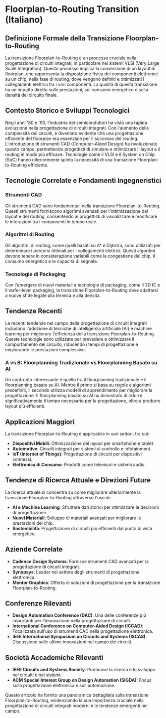 # Floorplan-to-Routing Transition (Italiano)

## Definizione Formale della Transizione Floorplan-to-Routing

La transizione Floorplan-to-Routing è un processo cruciale nella progettazione di circuiti integrati, in particolare nei sistemi VLSI (Very Large Scale Integration). Questo processo implica la conversione di un layout di floorplan, che rappresenta la disposizione fisica dei componenti elettronici su un chip, nella fase di routing, dove vengono definiti e ottimizzati i collegamenti elettrici tra i vari componenti. La qualità di questa transizione ha un impatto diretto sulle prestazioni, sul consumo energetico e sulla densità del circuito finale.

## Contesto Storico e Sviluppi Tecnologici

Negli anni '80 e '90, l'industria dei semiconduttori ha visto una rapida evoluzione nella progettazione di circuiti integrati. Con l'aumento della complessità dei circuiti, è diventato evidente che una progettazione efficiente del floorplan era essenziale per il successo del routing. L'introduzione di strumenti CAD (Computer-Aided Design) ha rivoluzionato questo campo, permettendo progettisti di simulare e ottimizzare il layout e il routing in modo più efficace. Tecnologie come il VLSI e il System on Chip (SoC) hanno ulteriormente spinto la necessità di una transizione Floorplan-to-Routing efficiente.

## Tecnologie Correlate e Fondamenti Ingegneristici

### Strumenti CAD

Gli strumenti CAD sono fondamentali nella transizione Floorplan-to-Routing. Questi strumenti forniscono algoritmi avanzati per l'ottimizzazione del layout e del routing, consentendo ai progettisti di visualizzare e modificare le interazioni tra i componenti in tempo reale.

### Algoritmi di Routing

Gli algoritmi di routing, come quelli basati su A* e Dijkstra, sono utilizzati per determinare i percorsi ottimali per i collegamenti elettrici. Questi algoritmi devono tenere in considerazione variabili come la congestione del chip, il consumo energetico e le capacità di segnale.

### Tecnologie di Packaging

Con l'emergere di nuovi materiali e tecnologie di packaging, come il 3D IC e il wafer-level packaging, la transizione Floorplan-to-Routing deve adattarsi a nuove sfide legate alla termica e alla densità.

## Tendenze Recenti

Le recenti tendenze nel campo della progettazione di circuiti integrati includono l'adozione di tecniche di intelligenza artificiale (AI) e machine learning per migliorare l'efficienza della transizione Floorplan-to-Routing. Queste tecnologie sono utilizzate per prevedere e ottimizzare il comportamento del circuito, riducendo i tempi di progettazione e migliorando le prestazioni complessive.

### A vs B: Floorplanning Tradizionale vs Floorplanning Basato su AI

Un confronto interessante è quello tra il floorplanning tradizionale e il floorplanning basato su AI. Mentre il primo si basa su regole e algoritmi predefiniti, il secondo utilizza modelli di apprendimento per migliorare la progettazione. Il floorplanning basato su AI ha dimostrato di ridurre significativamente il tempo necessario per la progettazione, oltre a produrre layout più efficienti.

## Applicazioni Maggiori

La transizione Floorplan-to-Routing è applicabile in vari settori, tra cui:

- **Dispositivi Mobili**: Ottimizzazione del layout per smartphone e tablet.
- **Automotive**: Circuiti integrati per sistemi di controllo e infotainment.
- **IoT (Internet of Things)**: Progettazione di circuiti per dispositivi connessi.
- **Elettronica di Consumo**: Prodotti come televisori e sistemi audio.

## Tendenze di Ricerca Attuale e Direzioni Future

La ricerca attuale si concentra su come migliorare ulteriormente la transizione Floorplan-to-Routing attraverso l'uso di:

- **AI e Machine Learning**: Sfruttare dati storici per ottimizzare le decisioni di progettazione.
- **Nuovi Materiali**: Sviluppo di materiali avanzati per migliorare le prestazioni del chip.
- **Sostenibilità**: Progettazione di circuiti più efficienti dal punto di vista energetico.

## Aziende Correlate

- **Cadence Design Systems**: Fornisce strumenti CAD avanzati per la progettazione di circuiti integrati.
- **Synopsys**: Leader nel settore degli strumenti di progettazione elettronica.
- **Mentor Graphics**: Offerta di soluzioni di progettazione per la transizione Floorplan-to-Routing.

## Conferenze Rilevanti

- **Design Automation Conference (DAC)**: Una delle conferenze più importanti per l'innovazione nella progettazione di circuiti.
- **International Conference on Computer-Aided Design (ICCAD)**: Focalizzata sull'uso di strumenti CAD nella progettazione elettronica.
- **IEEE International Symposium on Circuits and Systems (ISCAS)**: Discussione sulle ultime innovazioni nel campo dei circuiti.

## Società Accademiche Rilevanti

- **IEEE Circuits and Systems Society**: Promuove la ricerca e lo sviluppo nei circuiti e nei sistemi.
- **ACM Special Interest Group on Design Automation (SIGDA)**: Focus sulla progettazione elettronica e sull'automazione.

Questo articolo ha fornito una panoramica dettagliata sulla transizione Floorplan-to-Routing, evidenziando la sua importanza cruciale nella progettazione di circuiti integrati moderni e le tendenze emergenti nel campo.